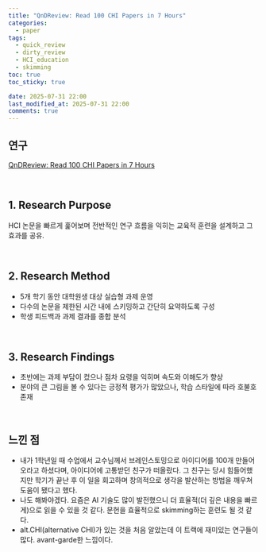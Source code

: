 ```yaml
---
title: "QnDReview: Read 100 CHI Papers in 7 Hours"
categories:
  - paper
tags:
  - quick_review
  - dirty_review
  - HCI_education
  - skimming
toc: true
toc_sticky: true

date: 2025-07-31 22:00
last_modified_at: 2025-07-31 22:00
comments: true
---
```


## 연구
[QnDReview: Read 100 CHI Papers in 7 Hours](https://dl.acm.org/doi/10.1145/2559206.2578884)

<br>

## 1. Research Purpose
HCI 논문을 빠르게 훑어보며 전반적인 연구 흐름을 익히는 교육적 훈련을 설계하고 그 효과를 공유.

<br>

## 2. Research Method
- 5개 학기 동안 대학원생 대상 실습형 과제 운영  
- 다수의 논문을 제한된 시간 내에 스키밍하고 간단히 요약하도록 구성  
- 학생 피드백과 과제 결과를 종합 분석  

<br>

## 3. Research Findings
- 초반에는 과제 부담이 컸으나 점차 요령을 익히며 속도와 이해도가 향상  
- 분야의 큰 그림을 볼 수 있다는 긍정적 평가가 많았으나, 학습 스타일에 따라 호불호 존재  

<br>

## 느낀 점
- 내가 1학년일 때 수업에서 교수님께서 브레인스토밍으로 아이디어를 100개 만들어오라고 하셨다며, 아이디어에 고통받던 친구가 떠올랐다. 그 친구는 당시 힘들어했지만 학기가 끝난 후 이 일을 회고하며 창의적으로 생각을 발산하는 방법을 깨우쳐 도움이 됐다고 했다.
- 나도 해봐야겠다. 요즘은 AI 기술도 많이 발전했으니 더 효율적(더 깊은 내용을 빠르게)으로 읽을 수 있을 것 같다. 문헌을 효율적으로 skimming하는 훈련도 될 것 같다.
- alt.CHI(alternative CHI)가 있는 것을 처음 알았는데 이 트랙에 재미있는 연구들이 많다. avant-garde한 느낌이다.

<br><br>